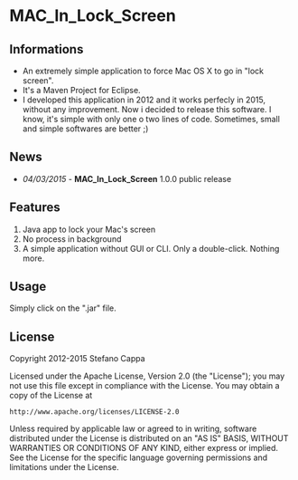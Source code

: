 # MAC_In_Lock_Screen

## Informations
- An extremely simple application to force Mac OS X to go in "lock screen".
- It's a Maven Project for Eclipse.
- I developed this application in 2012 and it works perfecly in 2015, without any improvement. Now i decided to release this software. I know, it's simple with only one o two lines of code. Sometimes, small and simple softwares are better ;)

## News
- *04/03/2015* - **MAC_In_Lock_Screen** 1.0.0 public release

## Features
1. Java app to lock your Mac's screen
2. No process in background
3. A simple application without GUI or CLI. Only a double-click. Nothing more.

## Usage
Simply click on the ".jar" file.


## License

Copyright 2012-2015 Stefano Cappa

Licensed under the Apache License, Version 2.0 (the "License");
you may not use this file except in compliance with the License.
You may obtain a copy of the License at

    http://www.apache.org/licenses/LICENSE-2.0

Unless required by applicable law or agreed to in writing, software
distributed under the License is distributed on an "AS IS" BASIS,
WITHOUT WARRANTIES OR CONDITIONS OF ANY KIND, either express or implied.
See the License for the specific language governing permissions and
limitations under the License.
